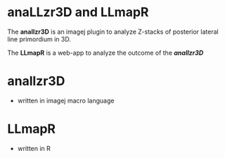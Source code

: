# anaLLzr3D and LLmapR

The **anallzr3D** is an imagej plugin to analyze Z-stacks of posterior lateral line primordium in 3D.

The **LLmapR** is a web-app to analyze the outcome of the ***anallzr3D***

# anallzr3D

* written in imagej macro language

# LLmapR

* written in R
